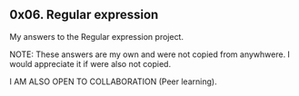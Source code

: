 ## 0x06. Regular expression

My answers to the Regular expression project.

NOTE: These answers are my own and were not copied from anywhwere. I would appreciate it if were also not copied.

I AM ALSO OPEN TO COLLABORATION (Peer learning).
